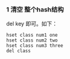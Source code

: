 ### 1 清空 整个hash结构
del key 即可。如下：
```
hset class num1 one
hset class num2 two
hset class num3 three
del class
```
